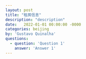 ```yaml
---
layout: post
title: "租房信息"
description: "description"
date:   2022-01-01 00:00:00 -0000
categories: beijing
by: 'Gustavo Quinalha'
questions:
  - question: 'Question 1'
    answer: 'Answer 1'
---
```

